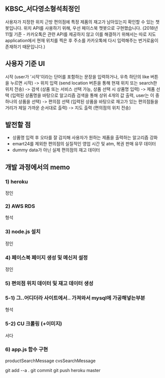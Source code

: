 ## KBSC_서다영소형석최정인

사용자가 지정한 위치 근방 편의점에 특정 제품의 재고가 남아있는지 확인할 수 있는 챗봇입니다.
위치 API를 사용하기 위해, 우선 페이스북 챗봇으로 구현했습니다.
(2018년 11월 기준 - 카카오톡은 관련 API를 제공하지 않고 이를 해결하기 위해서는 따로 지도 application에서 현재 위치를 찍은 후 주소를 카카오톡에 다시 입력해주는 번거로움이 존재하기 때문입니다.)

## 사용자 기준 UI

시작 (user가 '시작'이라는 단어를 포함하는 문장을 입력하거나, 우측 하단의 like 버튼을 누르면 시작)
->
위치 입력 (send location 버튼을 통해 현재 위치 또는 search한 위치 전송) 
->
검색 (상품 또는 서비스 선택 가능, 상품 선택 시 상품명 입력)
->
제품 선택 (입력된 상품명을 바탕으로 알고리즘 검색을 통해 상위 4개의 값 출력, user는 이 중 하나의 상품을 선택)
->
편의점 선택 (입력된 상품을 바탕으로 재고가 있는 편의점들을 거리가 제일 가까운 순서대로 출력)
-> 
지도 출력 (편의점의 위치 전송)

## 발전할 점

- 상품명 입력 후 오타를 잘 감지해 사용자가 원하는 제품을 출력하는 알고리즘 강화
- emart24를 제외한 편의점의 실질적인 영업 시간 및 atm, 복권 판매 유무 데이터 
- dummy data가 아닌 실제 편의점의 재고 데이터		


## 개발 과정에서의 memo

### 1) heroku
정인

### 2) AWS RDS
형석

### 3) node.js 설치
정인

### 4) 페이스북 페이지 생성 및 메신저 설정
정인

### 5) 편의점 위치 데이터 및 재고 데이터 생성

### 5-1) 그..어디더라 사이트에서.. 가져와서 mysql에 가공해넣는부분
형석
### 5-2) CU 크롤링 (+이미지)
서다

### 6) app.js 함수 구현

productSearchMessage
cvsSearchMessage





git add --a .
git commit
git push heroku master 
